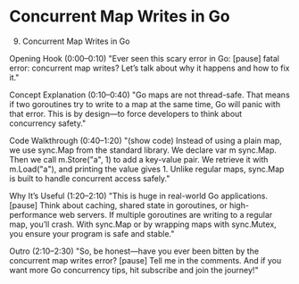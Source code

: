 # Concurrent Map Writes in Go

9. Concurrent Map Writes in Go

Opening Hook (0:00–0:10)
"Ever seen this scary error in Go: [pause] fatal error: concurrent map writes? Let’s talk about why it happens and how to fix it."

Concept Explanation (0:10–0:40)
"Go maps are not thread-safe. That means if two goroutines try to write to a map at the same time, Go will panic with that error. This is by design—to force developers to think about concurrency safety."

Code Walkthrough (0:40–1:20)
"(show code)
Instead of using a plain map, we use sync.Map from the standard library.
We declare var m sync.Map.
Then we call m.Store(\"a\", 1) to add a key-value pair.
We retrieve it with m.Load(\"a\"), and printing the value gives 1.
Unlike regular maps, sync.Map is built to handle concurrent access safely."

Why It’s Useful (1:20–2:10)
"This is huge in real-world Go applications. [pause] Think about caching, shared state in goroutines, or high-performance web servers. If multiple goroutines are writing to a regular map, you’ll crash. With sync.Map or by wrapping maps with sync.Mutex, you ensure your program is safe and stable."

Outro (2:10–2:30)
"So, be honest—have you ever been bitten by the concurrent map writes error? [pause] Tell me in the comments. And if you want more Go concurrency tips, hit subscribe and join the journey!"